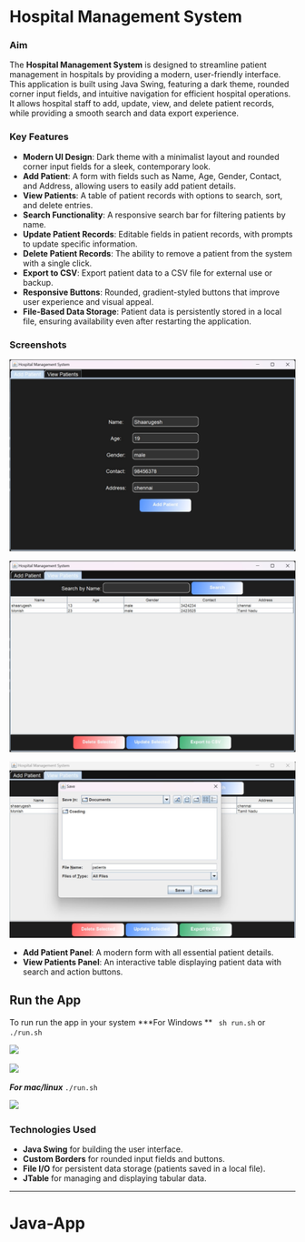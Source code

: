 

# Hospital Management System

### Aim
The **Hospital Management System** is designed to streamline patient management in hospitals by providing a modern, user-friendly interface. This application is built using Java Swing, featuring a dark theme, rounded corner input fields, and intuitive navigation for efficient hospital operations. It allows hospital staff to add, update, view, and delete patient records, while providing a smooth search and data export experience.

### Key Features
- **Modern UI Design**: Dark theme with a minimalist layout and rounded corner input fields for a sleek, contemporary look.
- **Add Patient**: A form with fields such as Name, Age, Gender, Contact, and Address, allowing users to easily add patient details.
- **View Patients**: A table of patient records with options to search, sort, and delete entries.
- **Search Functionality**: A responsive search bar for filtering patients by name.
- **Update Patient Records**: Editable fields in patient records, with prompts to update specific information.
- **Delete Patient Records**: The ability to remove a patient from the system with a single click.
- **Export to CSV**: Export patient data to a CSV file for external use or backup.
- **Responsive Buttons**: Rounded, gradient-styled buttons that improve user experience and visual appeal.
- **File-Based Data Storage**: Patient data is persistently stored in a local file, ensuring availability even after restarting the application.

### Screenshots

![Hospital Management System User Interface](jp.jpeg)


![Hospital Management System User Interface](jp2.jpeg)


![](j3.jpeg)


- **Add Patient Panel**: A modern form with all essential patient details.
- **View Patients Panel**: An interactive table displaying patient data with search and action buttons.

## Run the App
To run run the app in your system
***For Windows **
```` sh run.sh````
or 
```./run.sh```

![](w1.png)

![](w2.png)


***For mac/linux***
```./run.sh```

![](w3.png)



### Technologies Used
- **Java Swing** for building the user interface.
- **Custom Borders** for rounded input fields and buttons.
- **File I/O** for persistent data storage (patients saved in a local file).
- **JTable** for managing and displaying tabular data.

---

# Java-App
